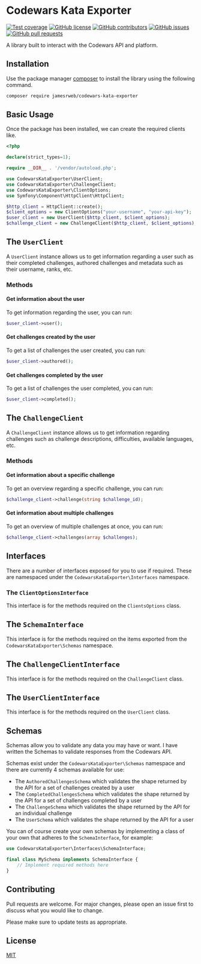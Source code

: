 # Codewars Kata Exporter

[![Test coverage](https://img.shields.io/badge/test%20coverage-100%25-brightgreen.svg)](https://github.com/jamesrweb/codewars-kata-exporter)
[![GitHub license](https://img.shields.io/github/license/jamesrweb/codewars-kata-exporter.svg)](https://github.com/jamesrweb/codewars-kata-exporter/blob/master/LICENSE)
[![GitHub contributors](https://img.shields.io/github/contributors/jamesrweb/codewars-kata-exporter.svg)](https://GitHub.com/jamesrweb/codewars-kata-exporter/graphs/contributors/)
[![GitHub issues](https://img.shields.io/github/issues/jamesrweb/codewars-kata-exporter.svg)](https://GitHub.com/jamesrweb/codewars-kata-exporter/issues/)
[![GitHub pull requests](https://img.shields.io/github/issues-pr/jamesrweb/codewars-kata-exporter.svg)](https://GitHub.com/jamesrweb/codewars-kata-exporter/pulls/)

A library built to interact with the Codewars API and platform.

## Installation

Use the package manager [composer](https://getcomposer.org/) to install the library using the following command.

```bash
composer require jamesrweb/codewars-kata-exporter
```

## Basic Usage

Once the package has been installed, we can create the required clients like.

```php
<?php

declare(strict_types=1);

require __DIR__ . '/vendor/autoload.php';

use CodewarsKataExporter\UserClient;
use CodewarsKataExporter\ChallengeClient;
use CodewarsKataExporter\ClientOptions;
use Symfony\Component\HttpClient\HttpClient;

$http_client = HttpClient::create();
$client_options = new ClientOptions("your-username", "your-api-key");
$user_client = new UserClient($http_client, $client_options);
$challenge_client = new ChallengeClient($http_client, $client_options);
```

## The `UserClient`

A `UserClient` instance allows us to get information regarding a user such as their completed challenges, authored challenges and metadata such as their username, ranks, etc.

### Methods

#### Get information about the user

To get information regarding the user, you can run:

```php
$user_client->user();
```

#### Get challenges created by the user

To get a list of challenges the user created, you can run:
```php
$user_client->authored();
```

#### Get challenges completed by the user

To get a list of challenges the user completed, you can run:

```php
$user_client->completed();
```

## The `ChallengeClient`

A `ChallengeClient` instance allows us to get information regarding challenges such as challenge descriptions, difficulties, available languages, etc.

### Methods

#### Get information about a specific challenge

To get an overview regarding a specific challenge, you can run:

```php
$challenge_client->challenge(string $challenge_id);
```

#### Get information about multiple challenges

To get an overview of multiple challenges at once, you can run:

```php
$challenge_client->challenges(array $challenges);
```

## Interfaces

There are a number of interfaces exposed for you to use if required. These are namespaced under the `CodewarsKataExporter\Interfaces` namespace.

### The `ClientOptionsInterface`

This interface is for the methods required on the `ClientsOptions` class.

## The `SchemaInterface`

This interface is for the methods required on the items exported from the `CodewarsKataExporter\Schemas` namespace.

## The `ChallengeClientInterface`

This interface is for the methods required on the `ChallengeClient` class.

## The `UserClientInterface`

This interface is for the methods required on the `UserClient` class.

## Schemas

Schemas allow you to validate any data you may have or want. I have written the Schemas to validate responses from the Codewars API.

Schemas exist under the `CodewarsKataExporter\Schemas` namespace and there are currently 4 schemas available for use:

- The `AuthoredChallengesSchema` which validates the shape returned by the API for a set of challenges created by a user
- The `CompletedChallengesSchema` which validates the shape returned by the API for a set of challenges completed by a user
- The `ChallengeSchema` which validates the shape returned by the API for an individual challenge
- The `UserSchema` which validates the shape returned by the API for a user

You can of course create your own schemas by implementing a class of your own that adheres to the `SchemaInterface`, for example:

```php
use CodewarsKataExporter\Interfaces\SchemaInterface;

final class MySchema implements SchemaInterface {
    // Implement required methods here
}
```

## Contributing

Pull requests are welcome. For major changes, please open an issue first to discuss what you would like to change.

Please make sure to update tests as appropriate.

## License

[MIT](https://choosealicense.com/licenses/mit/)